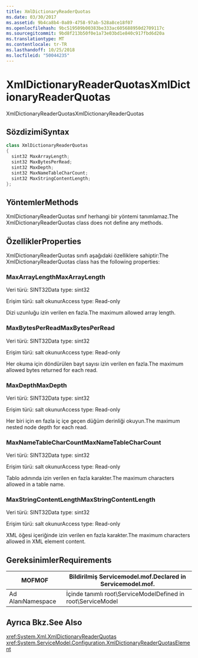 ```yaml
---
title: XmlDictionaryReaderQuotas
ms.date: 03/30/2017
ms.assetid: 9b4ca8b4-0a89-4758-97ab-528a8ce18f07
ms.openlocfilehash: 9bc519509b00383be333ac605688950d2709117c
ms.sourcegitcommit: 9bd8f213b50f0e1a73e03bd1e840c917fbd6d20a
ms.translationtype: MT
ms.contentlocale: tr-TR
ms.lasthandoff: 10/25/2018
ms.locfileid: "50044235"
---
```

# <a name="xmldictionaryreaderquotas"></a><span data-ttu-id="511b8-102">XmlDictionaryReaderQuotas</span><span class="sxs-lookup"><span data-stu-id="511b8-102">XmlDictionaryReaderQuotas</span></span>
<span data-ttu-id="511b8-103">XmlDictionaryReaderQuotas</span><span class="sxs-lookup"><span data-stu-id="511b8-103">XmlDictionaryReaderQuotas</span></span>  
  
## <a name="syntax"></a><span data-ttu-id="511b8-104">Sözdizimi</span><span class="sxs-lookup"><span data-stu-id="511b8-104">Syntax</span></span>  
  
```csharp
class XmlDictionaryReaderQuotas  
{  
  sint32 MaxArrayLength;  
  sint32 MaxBytesPerRead;  
  sint32 MaxDepth;  
  sint32 MaxNameTableCharCount;  
  sint32 MaxStringContentLength;  
};  
```  
  
## <a name="methods"></a><span data-ttu-id="511b8-105">Yöntemler</span><span class="sxs-lookup"><span data-stu-id="511b8-105">Methods</span></span>  
 <span data-ttu-id="511b8-106">XmlDictionaryReaderQuotas sınıf herhangi bir yöntemi tanımlamaz.</span><span class="sxs-lookup"><span data-stu-id="511b8-106">The XmlDictionaryReaderQuotas class does not define any methods.</span></span>  
  
## <a name="properties"></a><span data-ttu-id="511b8-107">Özellikler</span><span class="sxs-lookup"><span data-stu-id="511b8-107">Properties</span></span>  
 <span data-ttu-id="511b8-108">XmlDictionaryReaderQuotas sınıfı aşağıdaki özelliklere sahiptir:</span><span class="sxs-lookup"><span data-stu-id="511b8-108">The XmlDictionaryReaderQuotas class has the following properties:</span></span>  
  
### <a name="maxarraylength"></a><span data-ttu-id="511b8-109">MaxArrayLength</span><span class="sxs-lookup"><span data-stu-id="511b8-109">MaxArrayLength</span></span>  
 <span data-ttu-id="511b8-110">Veri türü: SINT32</span><span class="sxs-lookup"><span data-stu-id="511b8-110">Data type: sint32</span></span>  
  
 <span data-ttu-id="511b8-111">Erişim türü: salt okunur</span><span class="sxs-lookup"><span data-stu-id="511b8-111">Access type: Read-only</span></span>  
  
 <span data-ttu-id="511b8-112">Dizi uzunluğu izin verilen en fazla.</span><span class="sxs-lookup"><span data-stu-id="511b8-112">The maximum allowed array length.</span></span>  
  
### <a name="maxbytesperread"></a><span data-ttu-id="511b8-113">MaxBytesPerRead</span><span class="sxs-lookup"><span data-stu-id="511b8-113">MaxBytesPerRead</span></span>  
 <span data-ttu-id="511b8-114">Veri türü: SINT32</span><span class="sxs-lookup"><span data-stu-id="511b8-114">Data type: sint32</span></span>  
  
 <span data-ttu-id="511b8-115">Erişim türü: salt okunur</span><span class="sxs-lookup"><span data-stu-id="511b8-115">Access type: Read-only</span></span>  
  
 <span data-ttu-id="511b8-116">Her okuma için döndürülen bayt sayısı izin verilen en fazla.</span><span class="sxs-lookup"><span data-stu-id="511b8-116">The maximum allowed bytes returned for each read.</span></span>  
  
### <a name="maxdepth"></a><span data-ttu-id="511b8-117">MaxDepth</span><span class="sxs-lookup"><span data-stu-id="511b8-117">MaxDepth</span></span>  
 <span data-ttu-id="511b8-118">Veri türü: SINT32</span><span class="sxs-lookup"><span data-stu-id="511b8-118">Data type: sint32</span></span>  
  
 <span data-ttu-id="511b8-119">Erişim türü: salt okunur</span><span class="sxs-lookup"><span data-stu-id="511b8-119">Access type: Read-only</span></span>  
  
 <span data-ttu-id="511b8-120">Her biri için en fazla iç içe geçen düğüm derinliği okuyun.</span><span class="sxs-lookup"><span data-stu-id="511b8-120">The maximum nested node depth for each read.</span></span>  
  
### <a name="maxnametablecharcount"></a><span data-ttu-id="511b8-121">MaxNameTableCharCount</span><span class="sxs-lookup"><span data-stu-id="511b8-121">MaxNameTableCharCount</span></span>  
 <span data-ttu-id="511b8-122">Veri türü: SINT32</span><span class="sxs-lookup"><span data-stu-id="511b8-122">Data type: sint32</span></span>  
  
 <span data-ttu-id="511b8-123">Erişim türü: salt okunur</span><span class="sxs-lookup"><span data-stu-id="511b8-123">Access type: Read-only</span></span>  
  
 <span data-ttu-id="511b8-124">Tablo adınında izin verilen en fazla karakter.</span><span class="sxs-lookup"><span data-stu-id="511b8-124">The maximum characters allowed in a table name.</span></span>  
  
### <a name="maxstringcontentlength"></a><span data-ttu-id="511b8-125">MaxStringContentLength</span><span class="sxs-lookup"><span data-stu-id="511b8-125">MaxStringContentLength</span></span>  
 <span data-ttu-id="511b8-126">Veri türü: SINT32</span><span class="sxs-lookup"><span data-stu-id="511b8-126">Data type: sint32</span></span>  
  
 <span data-ttu-id="511b8-127">Erişim türü: salt okunur</span><span class="sxs-lookup"><span data-stu-id="511b8-127">Access type: Read-only</span></span>  
  
 <span data-ttu-id="511b8-128">XML öğesi içeriğinde izin verilen en fazla karakter.</span><span class="sxs-lookup"><span data-stu-id="511b8-128">The maximum characters allowed in XML element content.</span></span>  
  
## <a name="requirements"></a><span data-ttu-id="511b8-129">Gereksinimler</span><span class="sxs-lookup"><span data-stu-id="511b8-129">Requirements</span></span>  
  
|<span data-ttu-id="511b8-130">MOF</span><span class="sxs-lookup"><span data-stu-id="511b8-130">MOF</span></span>|<span data-ttu-id="511b8-131">Bildirilmiş Servicemodel.mof.</span><span class="sxs-lookup"><span data-stu-id="511b8-131">Declared in Servicemodel.mof.</span></span>|  
|---------|-----------------------------------|  
|<span data-ttu-id="511b8-132">Ad Alanı</span><span class="sxs-lookup"><span data-stu-id="511b8-132">Namespace</span></span>|<span data-ttu-id="511b8-133">İçinde tanımlı root\ServiceModel</span><span class="sxs-lookup"><span data-stu-id="511b8-133">Defined in root\ServiceModel</span></span>|  
  
## <a name="see-also"></a><span data-ttu-id="511b8-134">Ayrıca Bkz.</span><span class="sxs-lookup"><span data-stu-id="511b8-134">See Also</span></span>  
 <xref:System.Xml.XmlDictionaryReaderQuotas>  
 <xref:System.ServiceModel.Configuration.XmlDictionaryReaderQuotasElement>
